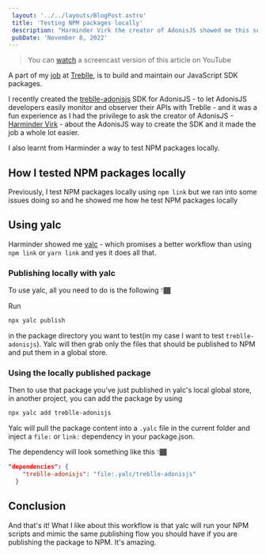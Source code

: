 ```yaml
---
 layout: '../../layouts/BlogPost.astro'
 title: 'Testing NPM packages locally'
 description: "Harminder Virk the creator of AdonisJS showed me this super easy way to test NPM packages locally."
 pubDate: 'November 8, 2022'
---
```

> You can [watch](https://youtu.be/h_L7q91LTOE) a screencast version of this article on YouTube

A part of my [job](https://twitter.com/Dominus_Kelvin/status/1587844494749155329?s=20&t=WZpehnK7AFd7MsMaM4S6Xg) at [Treblle](https://treblle.com), is to build and maintain our JavaScript SDK packages.

I recently created the [treblle-adonisjs](https://github.com/Treblle/treblle-adonisjs) SDK for AdonisJS - to let AdonisJS developers easily monitor and observer their APIs with Treblle - and it was a fun experience as I had the privilege to ask the creator of AdonisJS - [Harminder Virk](https://twitter.com/AmanVirk1) - about the AdonisJS way to create the SDK and it made the job a whole lot easier.

I also learnt from Harminder a way to test NPM packages locally.

## How I tested NPM packages locally

Previously, I test NPM packages locally using `npm link` but we ran into some issues doing so and he showed me how he test NPM packages locally

## Using yalc
Harminder showed me [yalc]() - which promises a better workflow than using `npm link` or `yarn link` and yes it does all that.

### Publishing locally with yalc
To use yalc, all you need to do is the following 👇🏾

Run

```sh
npx yalc publish
```
in the package directory you want to test(in my case I want to test `treblle-adonisjs`). Yalc will then grab only the files that should be published to NPM and put them in a global store.

### Using the locally published package
Then to use that package you've just published in yalc's local global store, in another project, you can add the package by using

```sh
npx yalc add treblle-adonisjs
```

Yalc will pull the package content into a `.yalc` file in the current folder and inject a `file:` or `link:` dependency in your package.json.

The dependency will look something like this 👇🏾

```json
"dependencies": {
    "treblle-adonisjs": "file:.yalc/treblle-adonisjs"
  }
```


## Conclusion

And that's it! What I like about this workflow is that yalc will run your NPM scripts and mimic the same publishing flow you should have if you are publishing the package to NPM. It's amazing.
